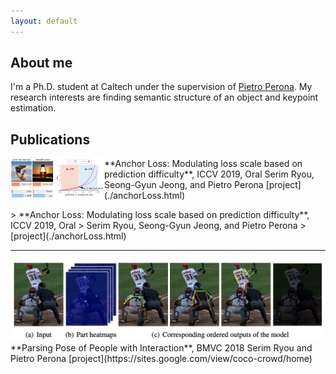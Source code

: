 ```yaml
---
layout: default
---
```


## About me

I'm a Ph.D. student at Caltech under the supervision of [Pietro Perona](http://www.vision.caltech.edu/). My research interests are finding semantic structure of an object and keypoint estimation. 

## Publications

<p>
  <img src="https://github.com/slryou41/slryou41.github.io/blob/master/images/overview.png?raw=true" width="150" align="left">
  **Anchor Loss: Modulating loss scale based on prediction difficulty**, ICCV 2019, Oral
  Serim Ryou, Seong-Gyun Jeong, and Pietro Perona
 [project](./anchorLoss.html)
</p>
> **Anchor Loss: Modulating loss scale based on prediction difficulty**, ICCV 2019, Oral
> Serim Ryou, Seong-Gyun Jeong, and Pietro Perona
> [project](./anchorLoss.html)

* * *
<img src="https://github.com/slryou41/slryou41.github.io/blob/master/images/pose_seq.png?raw=true">
**Parsing Pose of People with Interaction**, BMVC 2018
Serim Ryou and Pietro Perona
[project](https://sites.google.com/view/coco-crowd/home)
